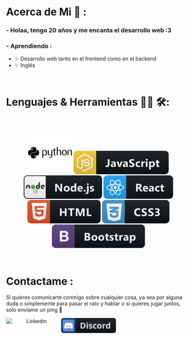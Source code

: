 #  Acerca de Mi 💬 :

### - Holaa, tengo 20 años y me encanta el desarrollo web :3 

### - Aprendiendo :
- ✨ Desarrollo web tanto en el frontend como en el backend 
- ✨ Inglés

</br>

# Lenguajes & Herramientas 👨‍💻 🛠:
</br>

<p align="center">
<!-- For more icons please follow  https://github.com/MikeCodesDotNET/ColoredBadges -->
<img src="https://github.com/Xx-Ashutosh-xX/Xx-Ashutosh-xX/blob/master/assets/icons/python.png" alt="python" width="120" hight="50">
<img src="https://github.com/MikeCodesDotNET/ColoredBadges/raw/master/svg/dev/languages/js.svg" alt="js" style="max-width: 100%;">
<img src="https://github.com/MikeCodesDotNET/ColoredBadges/raw/master/svg/dev/frameworks/nodejs.svg" alt="nodejs" style="max-width: 100%;">
<img src="https://github.com/MikeCodesDotNET/ColoredBadges/raw/master/svg/dev/frameworks/react.svg" alt="react" style="max-width: 100%;">
<img src="https://github.com/MikeCodesDotNET/ColoredBadges/raw/master/svg/dev/languages/html.svg" alt="html" style="max-width: 100%;">
<img src="https://github.com/MikeCodesDotNET/ColoredBadges/raw/master/svg/dev/languages/css3.svg" alt="css3" style="max-width: 100%;">
<img src="https://github.com/MikeCodesDotNET/ColoredBadges/raw/master/svg/dev/frameworks/bootstrap.svg" alt="bootstrap" style="max-width: 100%;">

</p>
</br>

# Contactame :

Si quieres comunicarte conmigo sobre cualquier cosa, ya sea por alguna duda o simplemente para pasar el rato y hablar o si quieres jugar juntos, solo envíame un ping 📌
</br>
<p align="center">
  <a href="https://www.linkedin.com/in/01-erfa/">
    <img align="left" alt="Linkedin" width="150" hight="100" src="https://github.com/Xx-Ashutosh-xX/Xx-Ashutosh-xX/blob/master/assets/icons/linkedin.png" />
  </a>
  <a href="https://www.discordapp.com/users/1023322189556093049" style="border-radius:1px solid red;">
  <img align="left" alt="Discord" width="150" hight="100" src="https://github.com/01-ERFA/01-ERFA/blob/main/icons/Discord.png" /> 
    
  </a>
</p>
</br>
</br>

